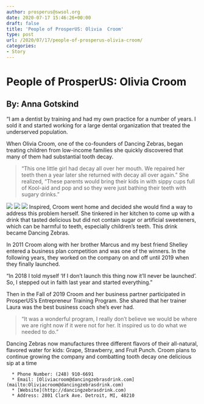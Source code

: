 ```yaml
---
author: prosperus@swsol.org
date: 2020-07-17 15:46:26+00:00
draft: false
title: 'People of ProsperUS: Olivia  Croom'
type: post
url: /2020/07/17/people-of-prosperus-olivia-croom/
categories:
- Story
---
```


# People of ProsperUS: Olivia Croom




## By: Anna Gotskind


“I am a dentist by training and had my own practice for a number of years. I sold it and started working for a large dental organization that treated the underserved population.

When Olivia Croom, one of the co-founders of Dancing Zebras, began treating children from low-income families she quickly discovered that many of them had substantial tooth decay.


<blockquote>“This one little girl had decay all over her mouth. We repaired her teeth then a year later she returned with decay all over again.” She realized, “These parents would bring their kids in with sippy cups full of Kool-aid and pop and so they were just bathing their teeth with sugary drinks.”</blockquote>


![](http://localhost:1313/wp-content/uploads/2020/07/Screen-Shot-2020-07-08-at-2.12.40-PM-201x300.png)
![](http://localhost:1313/wp-content/uploads/2020/07/Screen-Shot-2020-07-08-at-2.12.46-PM-196x300.png)
![](http://localhost:1313/wp-content/uploads/2020/07/Screen-Shot-2020-07-17-at-10.48.06-AM-205x300.png)
Inspired, Croom went home and decided she would find a way to address this problem herself. She tinkered in her kitchen to come up with a drink that tasted delicious but did not contain sugar or artificial sweeteners, which can be harmful to teeth, especially children’s teeth. This drink became Dancing Zebras.



In 2011 Croom along with her brother Marcus and my best friend Shelley entered a business plan competition and was one of the winners. In the following years, they worked on the company on and off until 2019 when they finally launched.

“In 2018 I told myself ‘If I don’t launch this thing now it’ll never be launched’. So, I stepped out in faith last year and started everything.”

Then in the Fall of 2019 Croom and her business partner participated in ProsperUS’s Entrepreneur Training Program. She shared that her trainer Laura was the best business coach she’s ever had.


<blockquote>“It was a wonderful program, I really don’t believe we would be where we are right now if it were not for her. It inspired us to do what we needed to do.”</blockquote>


Dancing Zebras now manufactures three different flavors of their all-natural, flavored water for kids: Grape, Strawberry, and Fruit Punch. Croom plans to continue growing the company and combatting tooth decay one delicious sip at a time



 	  * Phone Number: (248) 910-6691
 	  * Email: [Oliviacroom@dancingzebrasdrink.com](mailto:Oliviacroom@dancingzebrasdrink.com)
 	  * [Website](http://dancingzebrasdrink.com)
 	  * Address: 2801 Clark Ave. Detroit, MI, 48210

